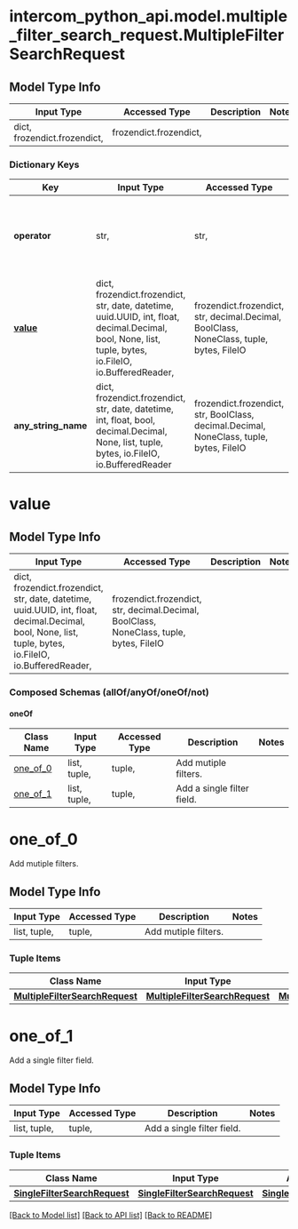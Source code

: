 # intercom_python_api.model.multiple_filter_search_request.MultipleFilterSearchRequest

## Model Type Info
Input Type | Accessed Type | Description | Notes
------------ | ------------- | ------------- | -------------
dict, frozendict.frozendict,  | frozendict.frozendict,  |  | 

### Dictionary Keys
Key | Input Type | Accessed Type | Description | Notes
------------ | ------------- | ------------- | ------------- | -------------
**operator** | str,  | str,  | An operator to allow boolean inspection between multiple fields. | [optional] must be one of ["AND", "OR", ] 
**[value](#value)** | dict, frozendict.frozendict, str, date, datetime, uuid.UUID, int, float, decimal.Decimal, bool, None, list, tuple, bytes, io.FileIO, io.BufferedReader,  | frozendict.frozendict, str, decimal.Decimal, BoolClass, NoneClass, tuple, bytes, FileIO |  | [optional] 
**any_string_name** | dict, frozendict.frozendict, str, date, datetime, int, float, bool, decimal.Decimal, None, list, tuple, bytes, io.FileIO, io.BufferedReader | frozendict.frozendict, str, BoolClass, decimal.Decimal, NoneClass, tuple, bytes, FileIO | any string name can be used but the value must be the correct type | [optional]

# value

## Model Type Info
Input Type | Accessed Type | Description | Notes
------------ | ------------- | ------------- | -------------
dict, frozendict.frozendict, str, date, datetime, uuid.UUID, int, float, decimal.Decimal, bool, None, list, tuple, bytes, io.FileIO, io.BufferedReader,  | frozendict.frozendict, str, decimal.Decimal, BoolClass, NoneClass, tuple, bytes, FileIO |  | 

### Composed Schemas (allOf/anyOf/oneOf/not)
#### oneOf
Class Name | Input Type | Accessed Type | Description | Notes
------------- | ------------- | ------------- | ------------- | -------------
[one_of_0](#one_of_0) | list, tuple,  | tuple,  | Add mutiple filters. | 
[one_of_1](#one_of_1) | list, tuple,  | tuple,  | Add a single filter field. | 

# one_of_0

Add mutiple filters.

## Model Type Info
Input Type | Accessed Type | Description | Notes
------------ | ------------- | ------------- | -------------
list, tuple,  | tuple,  | Add mutiple filters. | 

### Tuple Items
Class Name | Input Type | Accessed Type | Description | Notes
------------- | ------------- | ------------- | ------------- | -------------
[**MultipleFilterSearchRequest**](MultipleFilterSearchRequest.md) | [**MultipleFilterSearchRequest**](MultipleFilterSearchRequest.md) | [**MultipleFilterSearchRequest**](MultipleFilterSearchRequest.md) |  | 

# one_of_1

Add a single filter field.

## Model Type Info
Input Type | Accessed Type | Description | Notes
------------ | ------------- | ------------- | -------------
list, tuple,  | tuple,  | Add a single filter field. | 

### Tuple Items
Class Name | Input Type | Accessed Type | Description | Notes
------------- | ------------- | ------------- | ------------- | -------------
[**SingleFilterSearchRequest**](SingleFilterSearchRequest.md) | [**SingleFilterSearchRequest**](SingleFilterSearchRequest.md) | [**SingleFilterSearchRequest**](SingleFilterSearchRequest.md) |  | 

[[Back to Model list]](../../README.md#documentation-for-models) [[Back to API list]](../../README.md#documentation-for-api-endpoints) [[Back to README]](../../README.md)

